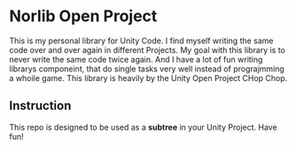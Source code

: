 # Norlib Open Project

This is my personal library for Unity Code. I find myself writing the same code over and over again in different Projects. My goal with this library is to never write the same code twice again.
And I have a lot of fun writing librarys componeint, that do single tasks very well instead of prograjmming a whoile game. This library is heavily by the Unity Open Project CHop Chop. 

## Instruction

This repo is designed to be used as a **subtree** in your Unity Project.
Have fun!
